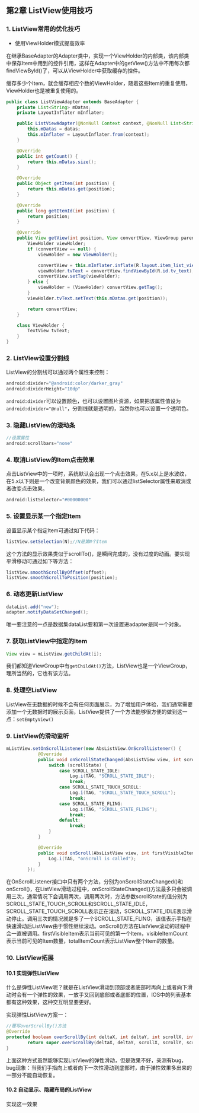 ## 第2章 ListView使用技巧

### 1. ListView常用的优化技巧

- 使用ViewHolder模式提高效率

在继承BaseAdapter的Adapter类中，实现一个ViewHolder的内部类，该内部类中保存Item中用到的控件引用，这样在Adapter中的getView()方法中不用每次都findViewById()了，可以从ViewHolder中获取缓存的控件。

缓存多少个Item，就会缓存相应个数的ViewHolder，随着这些Item的重复使用，ViewHolder也是被重复使用的。

```java
public class ListViewAdapter extends BaseAdapter {
    private List<String> mDatas;
    private LayoutInflater mInflater;

    public ListViewAdapter(@NonNull Context context, @NonNull List<String> datas) {
        this.mDatas = datas;
        this.mInflater = LayoutInflater.from(context);
    }

    @Override
    public int getCount() {
        return this.mDatas.size();
    }

    @Override
    public Object getItem(int position) {
        return this.mDatas.get(position);
    }

    @Override
    public long getItemId(int position) {
        return position;
    }

    @Override
    public View getView(int position, View convertView, ViewGroup parent) {
        ViewHolder viewHolder;
        if (convertView == null) {
            viewHolder = new ViewHolder();

            convertView = this.mInflater.inflate(R.layout.item_list_view, parent, false);
            viewHolder.tvText = convertView.findViewById(R.id.tv_text);
            convertView.setTag(viewHolder);
        } else {
            viewHolder = (ViewHolder) convertView.getTag();
        }
        viewHolder.tvText.setText(this.mDatas.get(position));

        return convertView;
    }

    class ViewHolder {
        TextView tvText;
    }
}
```

### 2. ListView设置分割线

ListView的分割线可以通过两个属性来控制：

```java
android:divider="@android:color/darker_gray"
android:dividerHeight="10dp"
```

`android:divider`可以设置颜色，也可以设置图片资源，如果把该属性值设为`android:divider="@null"`，分割线就是透明的，当然你也可以设置一个透明色。

### 3. 隐藏ListView的滚动条

```java
//设置属性
android:scrollbars="none"
```

### 4. 取消ListView的Item点击效果

点击ListView中的一项时，系统默认会出现一个点击效果，在5.x以上是水波纹，在5.x以下则是一个改变背景颜色的效果，我们可以通过listSelector属性来取消或者改变点击效果。

```java
android:listSelector="#00000000"
```

### 5. 设置显示某一个指定Item

设置显示某个指定Item可通过如下代码：

```java
listView.setSelection(N);//N是第N个Item
```

这个方法的显示效果类似于scrollTo()，是瞬间完成的，没有过度的动画。要实现平滑移动可通过如下等方法：

```java
listView.smoothScrollByOffset(offset);
listView.smoothScrollToPosition(position);
```

### 6. 动态更新ListView

```java
dataList.add("new");
adapter.notifyDataSetChanged();
```

唯一要注意的一点是数据集dataList要和第一次设置进adapter是同一个对象。

### 7. 获取ListView中指定的Item

```java
View view = mListView.getChildAt(i);
```

我们都知道ViewGroup中有`getChildAt()`方法，ListView也是一个ViewGroup，理所当然的，它也有该方法。

### 8. 处理空ListView

ListView在无数据的时候不会有任何页面展示，为了增加用户体验，我们通常需要添加一个无数据时的展示页面，ListView提供了一个方法能够很方便的做到这一点：`setEmptyView()`

### 9. ListView的滑动监听

```java
mListView.setOnScrollListener(new AbsListView.OnScrollListener() {
            @Override
            public void onScrollStateChanged(AbsListView view, int scrollState) {
                switch (scrollState) {
                    case SCROLL_STATE_IDLE:
                        Log.i(TAG, "SCROLL_STATE_IDLE");
                        break;
                    case SCROLL_STATE_TOUCH_SCROLL:
                        Log.i(TAG, "SCROLL_STATE_TOUCH_SCROLL");
                        break;
                    case SCROLL_STATE_FLING:
                        Log.i(TAG, "SCROLL_STATE_FLING");
                        break;
                    default:
                        break;
                }
            }

            @Override
            public void onScroll(AbsListView view, int firstVisibleItem, int visibleItemCount, int totalItemCount) {
                Log.i(TAG, "onScroll is called");
            }
        });
```

在OnScrollListener接口中只有两个方法，分别为onScrollStateChanged()和onScroll()，在ListView滑动过程中，onScrollStateChanged()方法最多只会被调用三次，通常情况下会调用两次，调用两次时，方法参数scrollState的值分别为SCROLL_STATE_TOUCH_SCROLL和SCROLL_STATE_IDLE，SCROLL_STATE_TOUCH_SCROLL表示正在滚动，SCROLL_STATE_IDLE表示滑动停止。调用三次的情况就是多了一个SCROLL_STATE_FLING，该值表示手指在快速滑动后ListView由于惯性继续滚动。onScroll()方法在ListView滚动的过程中会一直被调用。firstVisibleItem表示当前可见的第一个Item，visibleItemCount表示当前可见的Item数量，totalItemCount表示ListView整个Item的数量。

### 10. ListView拓展

#### 10.1 实现弹性ListView

什么是弹性ListView呢？就是在ListView滑动到顶部或者底部时再向上或者向下滑动时会有一个弹性的效果，一放手又回到底部或者底部的位置，IOS中的列表基本都有这种效果，这种交互明显要更好。

实现弹性ListView方案一：

```java
//覆写overScrollBy()方法
@Override
protected boolean overScrollBy(int deltaX, int deltaY, int scrollX, int scrollY, int scrollRangeX, int scrollRangeY, int maxOverScrollX, int maxOverScrollY, boolean isTouchEvent) {
        return super.overScrollBy(deltaX, deltaY, scrollX, scrollY, scrollRangeX, scrollRangeY, maxOverScrollX, dpToPx(50)/*修改该处的值就可实现弹性滑动*/, isTouchEvent);
}
```

上面这种方式虽然能够实现ListView的弹性滑动，但是效果不好，亲测有bug，bug现象：当我们手指向上或者向下一次性滑动到底部时，由于弹性效果多出来的一部分不能自动恢复。

#### 10.2 自动显示、隐藏布局的ListView

实现这一效果

